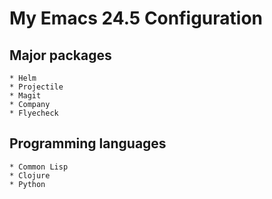 # My Emacs 24.5 Configuration

## Major packages
    * Helm
    * Projectile
    * Magit
    * Company
    * Flyecheck

## Programming languages
    * Common Lisp
    * Clojure
    * Python
